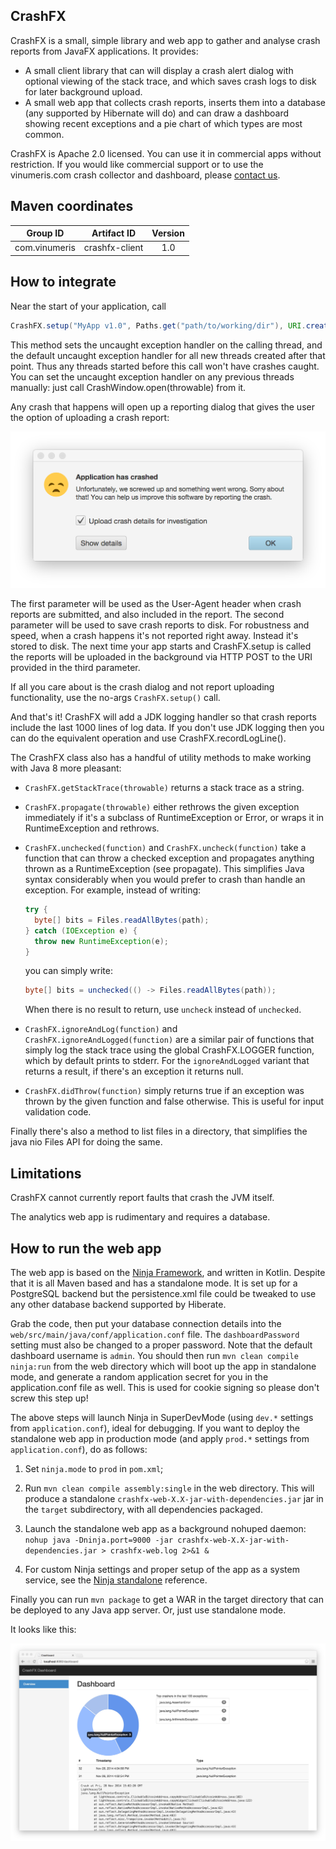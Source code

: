 CrashFX
-------

CrashFX is a small, simple library and web app to gather and analyse crash reports from JavaFX applications. It provides:

- A small client library that can will display a crash alert dialog with optional viewing of the stack trace, and which
  saves crash logs to disk for later background upload.
- A small web app that collects crash reports, inserts them into a database (any supported by Hibernate will do) and
  can draw a dashboard showing recent exceptions and a pie chart of which types are most common.

CrashFX is Apache 2.0 licensed. You can use it in commercial apps without restriction. If you would like commercial
support or to use the vinumeris.com crash collector and dashboard, please [contact us](mailto:contact@vinumeris.com).

Maven coordinates
-----------------

| Group ID            | Artifact ID    | Version |
| :-----------------: | :------------: | :-----: |
| com.vinumeris       | crashfx-client | 1.0     |

How to integrate
----------------

Near the start of your application, call

```java
CrashFX.setup("MyApp v1.0", Paths.get("path/to/working/dir"), URI.create("https://www.example.com/path/to/crashfx/upload");
```

This method sets the uncaught exception handler on the calling thread, and the default uncaught exception handler for
all new threads created after that point. Thus any threads started before this call won't have crashes caught. You can
set the uncaught exception handler on any previous threads manually: just call CrashWindow.open(throwable) from it.

Any crash that happens will open up a reporting dialog that gives the user the option of uploading a crash report:

![Crash dialog](screenshot-dialog.png)

The first parameter will be used as the User-Agent header when crash reports are submitted, and also included in the
report. The second parameter will be used to save crash reports to disk. For robustness and speed, when a crash happens
it's not reported right away. Instead it's stored to disk. The next time your app starts and CrashFX.setup is called
the reports will be uploaded in the background via HTTP POST to the URI provided in the third parameter.

If all you care about is the crash dialog and not report uploading functionality, use the no-args `CrashFX.setup()`
call.

And that's it! CrashFX will add a JDK logging handler so that crash reports include the last 1000 lines of log data.
If you don't use JDK logging then you can do the equivalent operation and use CrashFX.recordLogLine().

The CrashFX class also has a handful of utility methods to make working with Java 8 more pleasant:

* `CrashFX.getStackTrace(throwable)` returns a stack trace as a string.
* `CrashFX.propagate(throwable)` either rethrows the given exception immediately if it's a subclass of RuntimeException
  or Error, or wraps it in RuntimeException and rethrows.
* `CrashFX.unchecked(function)` and `CrashFX.uncheck(function)` take a function that can throw a checked exception and
  propagates anything thrown as a RuntimeException (see propagate). This simplifies Java syntax considerably when you
  would prefer to crash than handle an exception. For example, instead of writing:

  ```java
  try {
    byte[] bits = Files.readAllBytes(path);
  } catch (IOException e) {
    throw new RuntimeException(e);
  }
  ```

  you can simply write:

  ```java
  byte[] bits = unchecked(() -> Files.readAllBytes(path));
  ```

  When there is no result to return, use `uncheck` instead of `unchecked`.
* `CrashFX.ignoreAndLog(function)` and `CrashFX.ignoreAndLogged(function)` are a similar pair of functions that simply
  log the stack trace using the global CrashFX.LOGGER function, which by default prints to stderr. For the
  `ignoreAndLogged` variant that returns a result, if there's an exception it returns null.
* `CrashFX.didThrow(function)` simply returns true if an exception was thrown by the given function and false otherwise.
  This is useful for input validation code.

Finally there's also a method to list files in a directory, that simplifies the java nio Files API for doing the same.

Limitations
-----------

CrashFX cannot currently report faults that crash the JVM itself.

The analytics web app is rudimentary and requires a database.

How to run the web app
----------------------

The web app is based on the [Ninja Framework](http://www.ninjaframework.org), and written in Kotlin. Despite that it
is all Maven based and has a standalone mode. It is set up for a PostgreSQL backend but the persistence.xml file could
 be tweaked to use any other database backend supported by Hiberate.

Grab the code, then put your database connection details into the `web/src/main/java/conf/application.conf` file. The `dashboardPassword` setting must also be changed to a proper password. Note that the default dashboard username is `admin`. You
 should then run `mvn clean compile ninja:run` from the web directory which will boot up the app in standalone mode, and generate
 a random application secret for you in the application.conf file as well. This is used for cookie signing so please
 don't screw this step up!
 
The above steps will launch Ninja in SuperDevMode (using `dev.*` settings from `application.conf`), ideal for debugging. If you want to deploy the standalone web app in production mode (and apply `prod.*` settings from `application.conf`), do as follows:

1. Set `ninja.mode` to `prod` in `pom.xml`;

2. Run `mvn clean compile assembly:single` in the web directory. This will produce a standalone `crashfx-web-X.X-jar-with-dependencies.jar` jar in the `target` subdirectory, with all dependencies packaged.

3. Launch the standalone web app as a background nohuped daemon: `nohup java -Dninja.port=9000 -jar crashfx-web-X.X-jar-with-dependencies.jar > crashfx-web.log 2>&1 &`

4. For custom Ninja settings and proper setup of the app as a system service, see the [Ninja standalone](http://www.ninjaframework.org/documentation/deployment/ninja_standalone.html) reference.

Finally you can run `mvn package` to get a WAR in the target directory that can be deployed to any Java app server.
Or, just use standalone mode.

It looks like this:

![Web screenshot](screenshot-web.jpg)
